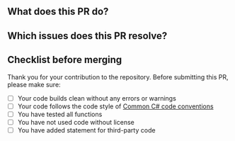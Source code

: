 ## What does this PR do?



## Which issues does this PR resolve?



## Checklist before merging

Thank you for your contribution to the repository.
Before submitting this PR, please make sure:

- [ ] Your code builds clean without any errors or warnings
- [ ] Your code follows the code style of [Common C# code conventions](https://learn.microsoft.com/en-us/dotnet/csharp/fundamentals/coding-style/coding-conventions)
- [ ] You have tested all functions
- [ ] You have not used code without license
- [ ] You have added statement for third-party code
